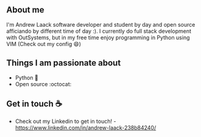 
## About me

I'm Andrew Laack software developer and student by day and open source afficiando by different time of day :). 
I currently do full stack development with OutSystems, but in my free time enjoy programming in Python using VIM (Check out my config 😄)

## Things I am passionate about

- Python :snake:
- Open source :octocat:

## Get in touch :coffee:

- Check out my Linkedin to get in touch!
  -https://www.linkedin.com/in/andrew-laack-238b84240/
 
